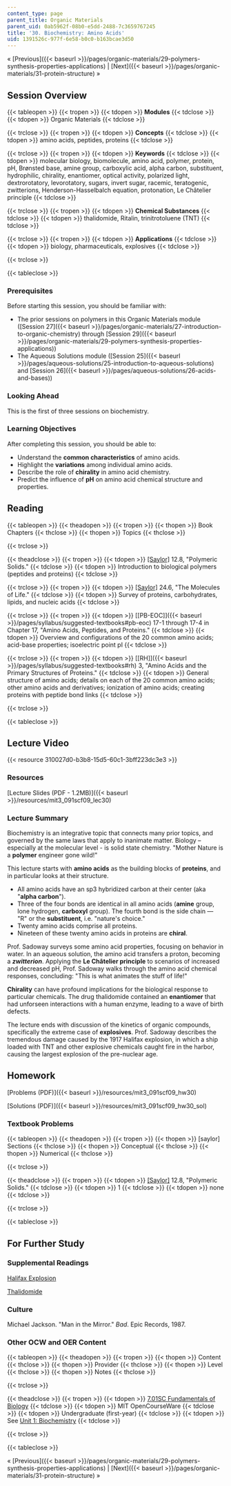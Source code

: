 ```yaml
---
content_type: page
parent_title: Organic Materials
parent_uid: 0ab5962f-08b0-e5dd-2488-7c3659767245
title: '30. Biochemistry: Amino Acids'
uid: 1391526c-977f-6e58-b0c0-b163bcae3d50
---
```


« [Previous]({{< baseurl >}}/pages/organic-materials/29-polymers-synthesis-properties-applications) | [Next]({{< baseurl >}}/pages/organic-materials/31-protein-structure) »

Session Overview
----------------

{{< tableopen >}}
{{< tropen >}}
{{< tdopen >}}
**Modules**
{{< tdclose >}}
{{< tdopen >}}
Organic Materials
{{< tdclose >}}

{{< trclose >}}
{{< tropen >}}
{{< tdopen >}}
**Concepts**
{{< tdclose >}}
{{< tdopen >}}
amino acids, peptides, proteins
{{< tdclose >}}

{{< trclose >}}
{{< tropen >}}
{{< tdopen >}}
**Keywords**
{{< tdclose >}}
{{< tdopen >}}
molecular biology, biomolecule, amino acid, polymer, protein, pH, Brønsted base, amine group, carboxylic acid, alpha carbon, substituent, hydrophilic, chirality, enantiomer, optical activity, polarized light, dextrorotatory, levorotatory, sugars, invert sugar, racemic, teratogenic, zwitterions, Henderson-Hasselbalch equation, protonation, Le Châtelier principle
{{< tdclose >}}

{{< trclose >}}
{{< tropen >}}
{{< tdopen >}}
**Chemical Substances**
{{< tdclose >}}
{{< tdopen >}}
thalidomide, Ritalin, trinitrotoluene (TNT)
{{< tdclose >}}

{{< trclose >}}
{{< tropen >}}
{{< tdopen >}}
**Applications**
{{< tdclose >}}
{{< tdopen >}}
biology, pharmaceuticals, explosives
{{< tdclose >}}

{{< trclose >}}

{{< tableclose >}}

### Prerequisites

Before starting this session, you should be familiar with:

*   The prior sessions on polymers in this Organic Materials module ([Session 27]({{< baseurl >}}/pages/organic-materials/27-introduction-to-organic-chemistry) through [Session 29]({{< baseurl >}}/pages/organic-materials/29-polymers-synthesis-properties-applications))
*   The Aqueous Solutions module ([Session 25]({{< baseurl >}}/pages/aqueous-solutions/25-introduction-to-aqueous-solutions) and [Session 26]({{< baseurl >}}/pages/aqueous-solutions/26-acids-and-bases))

### Looking Ahead

This is the first of three sessions on biochemistry.

### Learning Objectives

After completing this session, you should be able to:

*   Understand the **common characteristics** of amino acids.
*   Highlight the **variations** among individual amino acids.
*   Describe the role of **chirality** in amino acid chemistry.
*   Predict the influence of **pH** on amino acid chemical structure and properties.

Reading
-------

{{< tableopen >}}
{{< theadopen >}}
{{< tropen >}}
{{< thopen >}}
Book Chapters
{{< thclose >}}
{{< thopen >}}
Topics
{{< thclose >}}

{{< trclose >}}

{{< theadclose >}}
{{< tropen >}}
{{< tdopen >}}
[\[Saylor\]](https://saylordotorg.github.io/text_general-chemistry-principles-patterns-and-applications-v1.0/s16-08-polymeric-solids.html) 12.8, "Polymeric Solids."
{{< tdclose >}}
{{< tdopen >}}
Introduction to biological polymers (peptides and proteins)
{{< tdclose >}}

{{< trclose >}}
{{< tropen >}}
{{< tdopen >}}
[\[Saylor\]](https://saylordotorg.github.io/text_general-chemistry-principles-patterns-and-applications-v1.0/s28-06-the-molecules-of-life.html) 24.6, "The Molecules of Life."
{{< tdclose >}}
{{< tdopen >}}
Survey of proteins, carbohydrates, lipids, and nucleic acids
{{< tdclose >}}

{{< trclose >}}
{{< tropen >}}
{{< tdopen >}}
[\[PB-EOC\]]({{< baseurl >}}/pages/syllabus/suggested-textbooks#pb-eoc) 17-1 through 17-4 in Chapter 17, "Amino Acids, Peptides, and Proteins."
{{< tdclose >}}
{{< tdopen >}}
Overview and configurations of the 20 common amino acids; acid-base properties; isoelectric point pI
{{< tdclose >}}

{{< trclose >}}
{{< tropen >}}
{{< tdopen >}}
[\[RH\]]({{< baseurl >}}/pages/syllabus/suggested-textbooks#rh) 3, "Amino Acids and the Primary Structures of Proteins."
{{< tdclose >}}
{{< tdopen >}}
General structure of amino acids; details on each of the 20 common amino acids; other amino acids and derivatives; ionization of amino acids; creating proteins with peptide bond links
{{< tdclose >}}

{{< trclose >}}

{{< tableclose >}}

Lecture Video
-------------

{{< resource 310027d0-b3b8-15d5-60c1-3bff223dc3e3 >}}

### Resources

[Lecture Slides (PDF - 1.2MB)]({{< baseurl >}}/resources/mit3_091scf09_lec30)

### Lecture Summary

Biochemistry is an integrative topic that connects many prior topics, and governed by the same laws that apply to inanimate matter. Biology – especially at the molecular level - is solid state chemistry. "Mother Nature is a **polymer** engineer gone wild!"

This lecture starts with **amino acids** as the building blocks of **proteins**, and in particular looks at their structure.

*   All amino acids have an sp3 hybridized carbon at their center (aka "**alpha carbon**").
*   Three of the four bonds are identical in all amino acids (**amine** group, lone hydrogen, **carboxyl** group). The fourth bond is the side chain — "R" or the **substituent**, i.e. "nature's choice."
*   Twenty amino acids comprise all proteins.
*   Nineteen of these twenty amino acids in proteins are **chiral**.

Prof. Sadoway surveys some amino acid properties, focusing on behavior in water. In an aqueous solution, the amino acid transfers a proton, becoming a **_zwitterion_**. Applying the **Le Châtelier principle** to scenarios of increased and decreased pH, Prof. Sadoway walks through the amino acid chemical responses, concluding: "This is what animates the stuff of life!"

**Chirality** can have profound implications for the biological response to particular chemicals. The drug thalidomide contained an **enantiomer** that had unforseen interactions with a human enzyme, leading to a wave of birth defects.

The lecture ends with discussion of the kinetics of organic compounds, specifically the extreme case of **explosives**. Prof. Sadoway describes the tremendous damage caused by the 1917 Halifax explosion, in which a ship loaded with TNT and other explosive chemicals caught fire in the harbor, causing the largest explosion of the pre-nuclear age.

Homework
--------

[Problems (PDF)]({{< baseurl >}}/resources/mit3_091scf09_hw30)

[Solutions (PDF)]({{< baseurl >}}/resources/mit3_091scf09_hw30_sol)

### Textbook Problems

{{< tableopen >}}
{{< theadopen >}}
{{< tropen >}}
{{< thopen >}}
\[saylor\] Sections
{{< thclose >}}
{{< thopen >}}
Conceptual
{{< thclose >}}
{{< thopen >}}
Numerical
{{< thclose >}}

{{< trclose >}}

{{< theadclose >}}
{{< tropen >}}
{{< tdopen >}}
[\[Saylor\]](https://saylordotorg.github.io/text_general-chemistry-principles-patterns-and-applications-v1.0/s16-08-polymeric-solids.html) 12.8, "Polymeric Solids."
{{< tdclose >}}
{{< tdopen >}}
1
{{< tdclose >}}
{{< tdopen >}}
none
{{< tdclose >}}

{{< trclose >}}

{{< tableclose >}}

For Further Study
-----------------

### Supplemental Readings

[Halifax Explosion](http://en.wikipedia.org/wiki/Halifax_explosion)

[Thalidomide](http://en.wikipedia.org/wiki/Thalidomide)

### Culture

Michael Jackson. "Man in the Mirror." _Bad_. Epic Records, 1987.

### Other OCW and OER Content

{{< tableopen >}}
{{< theadopen >}}
{{< tropen >}}
{{< thopen >}}
Content
{{< thclose >}}
{{< thopen >}}
Provider
{{< thclose >}}
{{< thopen >}}
Level
{{< thclose >}}
{{< thopen >}}
Notes
{{< thclose >}}

{{< trclose >}}

{{< theadclose >}}
{{< tropen >}}
{{< tdopen >}}
[7.01SC Fundamentals of Biology](/courses/7-01sc-fundamentals-of-biology-fall-2011)
{{< tdclose >}}
{{< tdopen >}}
MIT OpenCourseWare
{{< tdclose >}}
{{< tdopen >}}
Undergraduate (first-year)
{{< tdclose >}}
{{< tdopen >}}
See [Unit 1: Biochemistry](/courses/7-01sc-fundamentals-of-biology-fall-2011/pages/biochemistry)
{{< tdclose >}}

{{< trclose >}}

{{< tableclose >}}

« [Previous]({{< baseurl >}}/pages/organic-materials/29-polymers-synthesis-properties-applications) | [Next]({{< baseurl >}}/pages/organic-materials/31-protein-structure) »